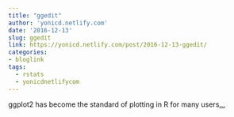 ```yaml
---
title: "ggedit"
author: 'yonicd.netlify.com'
date: '2016-12-13'
slug: ggedit
link: https://yonicd.netlify.com/post/2016-12-13-ggedit/
categories:
- bloglink
tags:
  - rstats
  - yonicdnetlifycom
---
```


ggplot2 has become the standard of plotting in R for many users[... <i class="fas fa-external-link-alt"></i>](https://yonicd.netlify.com/post/2016-12-13-ggedit/)

